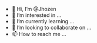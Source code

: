 - 👋 Hi, I’m @Jhozen
- 👀 I’m interested in ...
- 🌱 I’m currently learning ...
- 💞️ I’m looking to collaborate on ...
- 📫 How to reach me ...

<!---
Jhozen/Jhozen is a ✨ special ✨ repository because its `README.md` (this file) appears on your GitHub profile.
You can click the Preview link to take a look at your changes.
--->

